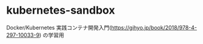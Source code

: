 # kubernetes-sandbox
Docker/Kubernetes 実践コンテナ開発入門(https://gihyo.jp/book/2018/978-4-297-10033-9) の学習用
